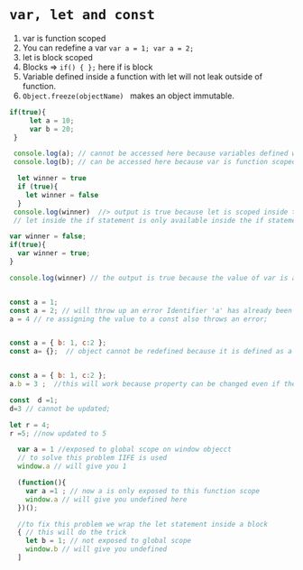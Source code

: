  # ``` var, let and const ```

1. var is function scoped
2. You can redefine a var ``` var a = 1; var a = 2; ```
3. let is block scoped
4. Blocks => ``` if() { }; ```  here if is block
5. Variable defined inside a function with let will not leak outside of function.
6. ```Object.freeze(objectName) ``` makes an object immutable.

 ```javascript
if(true){
      let a = 10;
      var b = 20;
  }

  console.log(a); // cannot be accessed here because variables defined with let is block scoped
  console.log(b); // can be accessed here because var is function scoped.
  ```


```javascript
  let winner = true
  if (true){
    let winner = false
  }
 console.log(winner)  //> output is true because let is scoped inside the block and cannot be accessed outside of the block.
 // let inside the if statement is only available inside the if statement
```


```javascript
var winner = false;
if(true){
  var winner = true;
}

console.log(winner) // the output is true because the value of var is available outside the block.
```

```javascript

const a = 1;
const a = 2; // will throw up an error Identifier 'a' has already been declared
a = 4 // re assigning the value to a const also throws an error;

```


```javascript

const a = { b: 1, c:2 };
const a= {};  // object cannot be redefined because it is defined as a const

```

```javascript

const a = { b: 1, c:2 };
a.b = 3 ;  //this will work because property can be changed even if the object is defined as a const

```

```javascript
const  d =1;
d=3 // cannot be updated;

let r = 4;
r =5; //now updated to 5
```



```javascript
  var a = 1 //exposed to global scope on window objecct
  // to solve this problem IIFE is used
  window.a // will give you 1

```

```javascript
  (function(){
    var a =1 ; // now a is only exposed to this function scope
    window.a // will give you undefined here
  })();

  //to fix this problem we wrap the let statement inside a block
  { // this will do the trick
    let b = 1; // not exposed to global scope
    window.b // will give you undefined
  ]

```
